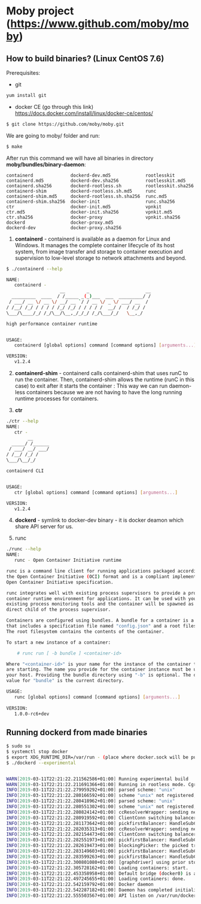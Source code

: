 # Moby project (https://www.github.com/moby/moby)

## How to build binaries? (Linux CentOS 7.6)

Prerequisites:
- git

```bash
yum install git
```
- docker CE (go through this link)
 https://docs.docker.com/install/linux/docker-ce/centos/

```bash
$ git clone https://github.com/moby/moby.git
```

We are going to moby/ folder and run:
```bash
$ make
```

After run this command we will have all binaries in directory __moby/bundles/binary-daemon__:

```
containerd              dockerd-dev.md5             rootlesskit
containerd.md5          dockerd-dev.sha256          rootlesskit.md5
containerd.sha256       dockerd-rootless.sh         rootlesskit.sha256
containerd-shim         dockerd-rootless.sh.md5     runc
containerd-shim.md5     dockerd-rootless.sh.sha256  runc.md5
containerd-shim.sha256  docker-init                 runc.sha256
ctr                     docker-init.md5             vpnkit
ctr.md5                 docker-init.sha256          vpnkit.md5
ctr.sha256              docker-proxy                vpnkit.sha256
dockerd                 docker-proxy.md5
dockerd-dev             docker-proxy.sha256

```

1. __containerd__ - containerd is available as a daemon for Linux and Windows. It manages the complete container lifecycle of its host system, from image transfer and storage to container execution and supervision to low-level storage to network attachments and beyond.
   

``` bash
$ ./containerd --help

NAME:
   containerd - 
                    __        _                     __
  _________  ____  / /_____ _(_)___  ___  _________/ /
 / ___/ __ \/ __ \/ __/ __ `/ / __ \/ _ \/ ___/ __  /
/ /__/ /_/ / / / / /_/ /_/ / / / / /  __/ /  / /_/ /
\___/\____/_/ /_/\__/\__,_/_/_/ /_/\___/_/   \__,_/

high performance container runtime


USAGE:
   containerd [global options] command [command options] [arguments...]

VERSION:
   v1.2.4
```

2. __containerd-shim__ - containerd calls containerd-shim that uses runC to run the container. Then, containerd-shim allows the runtime (runC in this case) to exit after it starts the container : This way we can run daemon-less containers because we are not having to have the long running runtime processes for containers.

3. __ctr__

```bash
./ctr --help
NAME:
   ctr - 
        __
  _____/ /______
 / ___/ __/ ___/
/ /__/ /_/ /
\___/\__/_/

containerd CLI


USAGE:
   ctr [global options] command [command options] [arguments...]

VERSION:
   v1.2.4
```


4. __dockerd__ - symlink to docker-dev binary - it is docker deamon which share API server for us.


5. runc

```bash
./runc --help
NAME:
   runc - Open Container Initiative runtime

runc is a command line client for running applications packaged according to
the Open Container Initiative (OCI) format and is a compliant implementation of the
Open Container Initiative specification.

runc integrates well with existing process supervisors to provide a production
container runtime environment for applications. It can be used with your
existing process monitoring tools and the container will be spawned as a
direct child of the process supervisor.

Containers are configured using bundles. A bundle for a container is a directory
that includes a specification file named "config.json" and a root filesystem.
The root filesystem contains the contents of the container.

To start a new instance of a container:

    # runc run [ -b bundle ] <container-id>

Where "<container-id>" is your name for the instance of the container that you
are starting. The name you provide for the container instance must be unique on
your host. Providing the bundle directory using "-b" is optional. The default
value for "bundle" is the current directory.

USAGE:
   runc [global options] command [command options] [arguments...]
   
VERSION:
   1.0.0-rc6+dev
```


## Running dockerd from made binaries

```bash
$ sudo su
$ systemctl stop docker
$ export XDG_RUNTIME_DIR=/var/run - (place where docker.sock will be put)
$ ./dockerd --experimental


WARN[2019-03-11T22:21:22.211562586+01:00] Running experimental build                   
WARN[2019-03-11T22:21:22.211691366+01:00] Running in rootless mode. Cgroups, AppArmor, and CRIU are disabled. 
INFO[2019-03-11T22:21:22.279959292+01:00] parsed scheme: "unix"                         module=grpc
INFO[2019-03-11T22:21:22.280166592+01:00] scheme "unix" not registered, fallback to default scheme  module=grpc
INFO[2019-03-11T22:21:22.280418962+01:00] parsed scheme: "unix"                         module=grpc
INFO[2019-03-11T22:21:22.280551302+01:00] scheme "unix" not registered, fallback to default scheme  module=grpc
INFO[2019-03-11T22:21:22.280824142+01:00] ccResolverWrapper: sending new addresses to cc: [{unix:///var/run/containerd/containerd.sock 0  <nil>}]  module=grpc
INFO[2019-03-11T22:21:22.280919592+01:00] ClientConn switching balancer to "pick_first"  module=grpc
INFO[2019-03-11T22:21:22.281173642+01:00] pickfirstBalancer: HandleSubConnStateChange: 0xc000a10120, CONNECTING  module=grpc
INFO[2019-03-11T22:21:22.282035313+01:00] ccResolverWrapper: sending new addresses to cc: [{unix:///var/run/containerd/containerd.sock 0  <nil>}]  module=grpc
INFO[2019-03-11T22:21:22.282154473+01:00] ClientConn switching balancer to "pick_first"  module=grpc
INFO[2019-03-11T22:21:22.282551973+01:00] pickfirstBalancer: HandleSubConnStateChange: 0xc000ab6010, CONNECTING  module=grpc
INFO[2019-03-11T22:21:22.282619473+01:00] blockingPicker: the picked transport is not ready, loop back to repick  module=grpc
INFO[2019-03-11T22:21:22.283149603+01:00] pickfirstBalancer: HandleSubConnStateChange: 0xc000a10120, READY  module=grpc
INFO[2019-03-11T22:21:22.283599263+01:00] pickfirstBalancer: HandleSubConnStateChange: 0xc000ab6010, READY  module=grpc
INFO[2019-03-11T22:21:22.300801080+01:00] [graphdriver] using prior storage driver: overlay2 
INFO[2019-03-11T22:21:22.305728162+01:00] Loading containers: start.                   
INFO[2019-03-11T22:21:22.453358958+01:00] Default bridge (docker0) is assigned with an IP address 172.17.0.0/16. Daemon option --bip can be used to set a preferred IP address 
INFO[2019-03-11T22:21:22.497245655+01:00] Loading containers: done.                    
INFO[2019-03-11T22:21:22.542159792+01:00] Docker daemon                                 commit=33c3200 graphdriver(s)=overlay2 version=dev
INFO[2019-03-11T22:21:22.542287182+01:00] Daemon has completed initialization          
INFO[2019-03-11T22:21:22.555503567+01:00] API listen on /var/run/docker.sock

```



